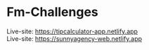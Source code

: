 # Fm-Challenges
Live-site: https://tipcalculator-app.netlify.app <br>
Live-site: https://sunnyagency-web.netlify.app
